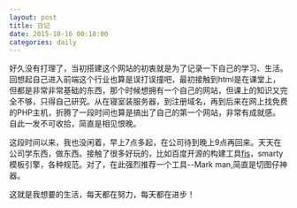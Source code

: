 ```yaml
---
layout: post
title: 日记
date: 2015-10-16 00:18:00
categories: daily
---
```

好久没有打理了，当初搭建这个网站的初衷就是为了记录一下自己的学习、生活。回想起自己进入前端这个行业也算是误打误撞吧，最初接触到html是在课堂上，但都是非常非常基础的东西，那个时候想拥有一个自己的网站，但课上的知识又完全不够，只得自己研究。从在寝室装服务器，到注册域名，再到后来在网上找免费的PHP主机，折腾了一段时间也算是搞出了自己的第一个网站，非常有成就感。自此一发不可收拾，简直是相见恨晚。

这段时间以来，我也没闲着，早上7点多起，在公司待到晚上9点再回来。天天在公司学东西，做东西。接触了很多好玩的，比如百度开源的构建工具[fis](http://fis.baidu.com)，smarty模板引擎，各种规范。对了，在此强烈推荐一个工具--Mark man,简直是切图仔神器。

这就是我想要的生活，每天都在努力，每天都在进步！

